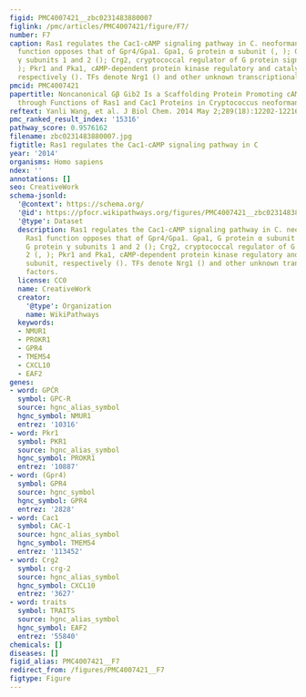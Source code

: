```yaml
---
figid: PMC4007421__zbc0231483880007
figlink: /pmc/articles/PMC4007421/figure/F7/
number: F7
caption: Ras1 regulates the Cac1-cAMP signaling pathway in C. neoformans. The Ras1
  function opposes that of Gpr4/Gpa1. Gpa1, G protein α subunit (, ); Gpg1/2, G protein
  γ subunits 1 and 2 (); Crg2, cryptococcal regulator of G protein signaling 2 (,
  ); Pkr1 and Pka1, cAMP-dependent protein kinase regulatory and catalytic subunit,
  respectively (). TFs denote Nrg1 () and other unknown transcriptional factors.
pmcid: PMC4007421
papertitle: Noncanonical Gβ Gib2 Is a Scaffolding Protein Promoting cAMP Signaling
  through Functions of Ras1 and Cac1 Proteins in Cryptococcus neoformans.
reftext: Yanli Wang, et al. J Biol Chem. 2014 May 2;289(18):12202-12216.
pmc_ranked_result_index: '15316'
pathway_score: 0.9576162
filename: zbc0231483880007.jpg
figtitle: Ras1 regulates the Cac1-cAMP signaling pathway in C
year: '2014'
organisms: Homo sapiens
ndex: ''
annotations: []
seo: CreativeWork
schema-jsonld:
  '@context': https://schema.org/
  '@id': https://pfocr.wikipathways.org/figures/PMC4007421__zbc0231483880007.html
  '@type': Dataset
  description: Ras1 regulates the Cac1-cAMP signaling pathway in C. neoformans. The
    Ras1 function opposes that of Gpr4/Gpa1. Gpa1, G protein α subunit (, ); Gpg1/2,
    G protein γ subunits 1 and 2 (); Crg2, cryptococcal regulator of G protein signaling
    2 (, ); Pkr1 and Pka1, cAMP-dependent protein kinase regulatory and catalytic
    subunit, respectively (). TFs denote Nrg1 () and other unknown transcriptional
    factors.
  license: CC0
  name: CreativeWork
  creator:
    '@type': Organization
    name: WikiPathways
  keywords:
  - NMUR1
  - PROKR1
  - GPR4
  - TMEM54
  - CXCL10
  - EAF2
genes:
- word: GPĆR
  symbol: GPC-R
  source: hgnc_alias_symbol
  hgnc_symbol: NMUR1
  entrez: '10316'
- word: Pkr1
  symbol: PKR1
  source: hgnc_alias_symbol
  hgnc_symbol: PROKR1
  entrez: '10887'
- word: (Gpr4)
  symbol: GPR4
  source: hgnc_symbol
  hgnc_symbol: GPR4
  entrez: '2828'
- word: Cac1
  symbol: CAC-1
  source: hgnc_alias_symbol
  hgnc_symbol: TMEM54
  entrez: '113452'
- word: Crg2
  symbol: crg-2
  source: hgnc_alias_symbol
  hgnc_symbol: CXCL10
  entrez: '3627'
- word: traits
  symbol: TRAITS
  source: hgnc_alias_symbol
  hgnc_symbol: EAF2
  entrez: '55840'
chemicals: []
diseases: []
figid_alias: PMC4007421__F7
redirect_from: /figures/PMC4007421__F7
figtype: Figure
---
```

